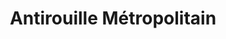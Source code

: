 ---
title: "Antirouille Métropolitain"
url: /terrebonne/antirouille-metropolitain/
shop: car repair
---
